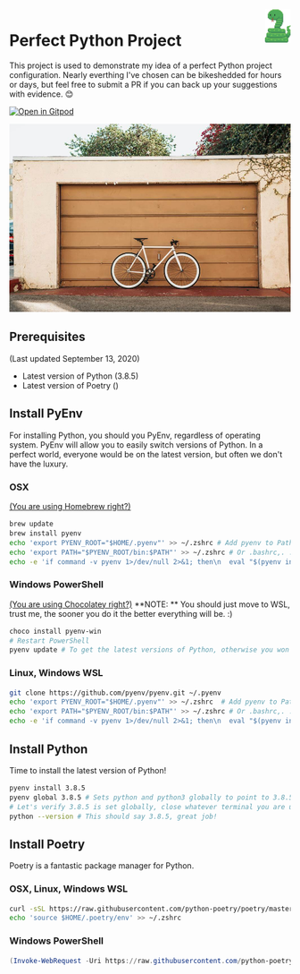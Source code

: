 <a href="https://github.com/devopslibrary/the-perfect-python-project">
    <img src="docs/snake.png" alt="The Perfect Python Project" title="Snake" align="right" height="60" />
</a>

# Perfect Python Project

This project is used to demonstrate my idea of a perfect Python project
configuration. Nearly everthing I've chosen can be bikeshedded for hours or
days, but feel free to submit a PR if you can back up your suggestions with
evidence. 😊

[![Open in Gitpod](https://gitpod.io/button/open-in-gitpod.svg)](https://gitpod.io/#https://github.com/devopslibrary/the-perfect-python-project)

[![Bikeshedding](docs/bikeshed.jpg)](https://en.wiktionary.org/wiki/bikeshedding)

## Prerequisites

(Last updated September 13, 2020)

- Latest version of Python (3.8.5)
- Latest version of Poetry ()

## Install PyEnv

For installing Python, you should you PyEnv, regardless of operating system. 
PyEnv will allow you to easily switch versions of Python. In a perfect world, 
everyone would be on the latest version, but often we don't have the luxury.

### OSX

[(You are using Homebrew right?)](https://brew.sh/ "Package Manager for OSX")

```bash
brew update
brew install pyenv
echo 'export PYENV_ROOT="$HOME/.pyenv"' >> ~/.zshrc # Add pyenv to Path
echo 'export PATH="$PYENV_ROOT/bin:$PATH"' >> ~/.zshrc # Or .bashrc,. .bash_profile, etc. if not using ZSH
echo -e 'if command -v pyenv 1>/dev/null 2>&1; then\n  eval "$(pyenv init -)"\nfi' >> ~/.zshrc # Autocompletion, requires shell restart
```

### Windows PowerShell
[(You are using Chocolatey right?)](https://chocolatey.org/ "Package Manager for Windows")
**NOTE: ** You should just move to WSL, trust me, the sooner you do it the better everything will be. :) 
```powershell
choco install pyenv-win
# Restart PowerShell
pyenv update # To get the latest versions of Python, otherwise you won't see 3.8.5
```

### Linux, Windows WSL
```bash
git clone https://github.com/pyenv/pyenv.git ~/.pyenv
echo 'export PYENV_ROOT="$HOME/.pyenv"' >> ~/.zshrc  # Add pyenv to Path
echo 'export PATH="$PYENV_ROOT/bin:$PATH"' >> ~/.zshrc # Or .bashrc,. .bash_profile, etc. if not using ZSH
echo -e 'if command -v pyenv 1>/dev/null 2>&1; then\n  eval "$(pyenv init -)"\nfi' >> ~/.zshrc # Autocompletion, requires shell restart
```


## Install Python
Time to install the latest version of Python!

```bash
pyenv install 3.8.5
pyenv global 3.8.5 # Sets python and python3 globally to point to 3.8.5
# Let's verify 3.8.5 is set globally, close whatever terminal you are using, then run:
python --version # This should say 3.8.5, great job!
```

## Install Poetry
Poetry is a fantastic package manager for Python. 

### OSX, Linux, Windows WSL
```bash
curl -sSL https://raw.githubusercontent.com/python-poetry/poetry/master/get-poetry.py | python
echo 'source $HOME/.poetry/env' >> ~/.zshrc
```

### Windows PowerShell
```powershell
(Invoke-WebRequest -Uri https://raw.githubusercontent.com/python-poetry/poetry/master/get-poetry.py -UseBasicParsing).Content | python
```